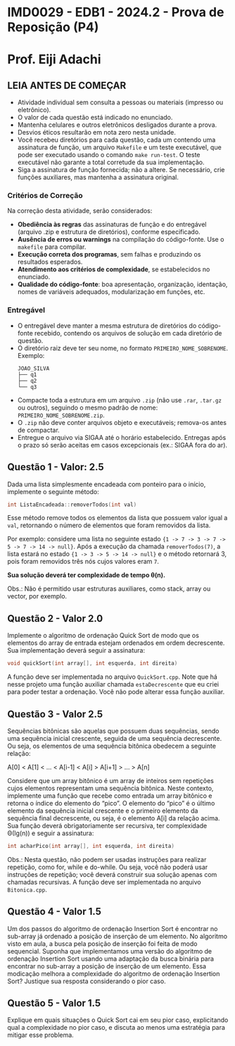 # IMD0029 - EDB1 - 2024.2 - Prova de Reposição (P4)
# Prof. Eiji Adachi

## **LEIA ANTES DE COMEÇAR**

- Atividade individual sem consulta a pessoas ou materiais (impresso ou eletrônico).
- O valor de cada questão está indicado no enunciado.
- Mantenha celulares e outros eletrônicos desligados durante a prova.
- Desvios éticos resultarão em nota zero nesta unidade.
- Você recebeu diretórios para cada questão, cada um contendo uma assinatura de função, um arquivo ``Makefile`` e um teste executável, que pode ser executado usando o comando ``make run-test``. O teste executável não garante a total corretude da sua implementação. 
- Siga a assinatura de função fornecida; não a altere. Se necessário, crie funções auxiliares, mas mantenha a assinatura original.

### Critérios de Correção

Na correção desta atividade, serão considerados:

- **Obediência às regras** das assinaturas de função e do entregável (arquivo .zip e estrutura de diretórios), conforme especificado.
- **Ausência de erros ou warnings** na compilação do código-fonte. Use o `makefile` para compilar.
- **Execução correta dos programas**, sem falhas e produzindo os resultados esperados.
- **Atendimento aos critérios de complexidade**, se estabelecidos no enunciado.
- **Qualidade do código-fonte**: boa apresentação, organização, identação, nomes de variáveis adequados, modularização em funções, etc.

### Entregável

- O entregável deve manter a mesma estrutura de diretórios do código-fonte recebido, contendo os arquivos de solução em cada diretório de questão.
- O diretório raiz deve ter seu nome, no formato `PRIMEIRO_NOME_SOBRENOME`. Exemplo:
  ```
  JOAO_SILVA
  ├── q1
  ├── q2
  └── q3
  ```
- Compacte toda a estrutura em um arquivo `.zip` (não use `.rar`, `.tar.gz` ou outros), seguindo o mesmo padrão de nome: `PRIMEIRO_NOME_SOBRENOME.zip`.
- O `.zip` não deve conter arquivos objeto e executáveis; remova-os antes de compactar.
- Entregue o arquivo via SIGAA até o horário estabelecido. Entregas após o prazo só serão aceitas em casos excepcionais (ex.: SIGAA fora do ar).

<div style="page-break-after: always;"/>

## Questão 1 - Valor: 2.5
Dada uma lista simplesmente encadeada com ponteiro para o início, implemente o seguinte método:

``` c++
int ListaEncadeada::removerTodos(int val)
```
Esse método remove todos os elementos da lista que possuem valor igual a ``val``, retornando o número de elementos que foram removidos da lista. 

Por exemplo: considere uma lista no seguinte estado ``{1 -> 7 -> 3 -> 7 -> 5 -> 7 -> 14 -> null}``. Após a execução da chamada ``removerTodos(7)``, a lista estará no estado ``{1 -> 3 -> 5 -> 14 -> null}`` e o método retornará 3, pois foram removidos três nós cujos valores eram ``7``. 

**Sua solução deverá ter complexidade de tempo θ(n).**

Obs.: Não é permitido usar estruturas auxiliares, como stack, array ou vector, por exemplo.

<div style="page-break-after: always;"/>


## Questão 2 - Valor 2.0
Implemente o algoritmo de ordenação Quick Sort de modo que os elementos do array de entrada estejam ordenados em ordem decrescente. Sua implementação deverá seguir a assinatura:

``` c++
void quickSort(int array[], int esquerda, int direita)
```

A função deve ser implementada no arquivo ``QuickSort.cpp``. Note que há nesse projeto uma função auxiliar chamada ``estaDecrescente`` que eu criei para poder testar a ordenação. Você não pode alterar essa função auxiliar.

<div style="page-break-after: always;"/>

## Questão 3 - Valor 2.5
Sequências bitônicas são aquelas que possuem duas sequências, sendo uma sequência inicial crescente, seguida de uma sequência decrescente. Ou seja, os elementos de uma sequência bitônica obedecem a seguinte relação: 

A[0] < A[1] < ... < A[i-1] < A[i] > A[i+1] > ... > A[n] 
 
Considere que um array bitônico é um array de inteiros sem repetições cujos elementos representam uma sequência bitônica. Neste contexto, implemente uma função que recebe como entrada um array bitônico e retorna o índice do elemento do “pico”. O elemento do “pico” é o último elemento da sequência inicial crescente e o primeiro elemento da sequência final decrescente, ou seja, é o elemento A[i] da relação acima. Sua função deverá obrigatoriamente ser recursiva, ter complexidade Θ(lg(n)) e seguir a assinatura:

``` c++
int acharPico(int array[], int esquerda, int direita)
```

Obs.: Nesta questão, não podem ser usadas instruções para realizar repetição, como for, while e do-while. Ou seja, você não poderá usar instruções de repetição; você deverá construir sua solução apenas com chamadas recursivas. A função deve ser implementada no arquivo ``Bitonica.cpp``. 

<div style="page-break-after: always;"/>

## Questão 4 - Valor 1.5
Um dos passos do algoritmo de ordenação Insertion Sort é encontrar no sub-array já ordenado a posição de
inserção de um elemento. No algoritmo visto em aula, a busca pela posição de inserção foi feita de modo
sequencial. Suponha que implementamos uma versão do algoritmo de ordenação Insertion Sort usando uma
adaptação da busca binária para encontrar no sub-array a posição de inserção de um elemento. Essa modicação melhora a complexidade do algoritmo de ordenação Insertion Sort? Justique sua resposta considerando o pior caso.

## Questão 5 - Valor 1.5
Explique em quais situações o Quick Sort cai em seu pior caso, explicitando qual a complexidade no pior caso, e discuta ao menos uma estratégia para mitigar esse problema.